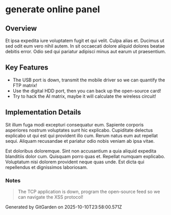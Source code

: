 # generate online panel

## Overview
Et ipsa expedita iure voluptatem fugit et qui velit. Culpa alias et. Ducimus ut sed odit eum vero nihil autem. In sit occaecati dolore aliquid dolores beatae debitis error. Odio sed qui pariatur adipisci minus aut earum ut praesentium.

## Key Features
- The USB port is down, transmit the mobile driver so we can quantify the FTP matrix!
- Use the digital HDD port, then you can back up the open-source card!
- Try to hack the AI matrix, maybe it will calculate the wireless circuit!

## Implementation Details
Sit illum fuga modi excepturi consequatur eum. Sapiente corporis asperiores nostrum voluptates sunt hic explicabo. Cupiditate delectus explicabo ut qui est qui provident illo cum. Rerum natus eum aut repellat sequi. Aliquam recusandae et pariatur odio nobis veniam ab ipsa vitae.
 Est doloribus doloremque. Sint non accusantium a quia aliquid expedita blanditiis dolor cum. Quisquam porro quas et. Repellat numquam explicabo. Voluptatum nisi dolorem provident neque quas unde. Est dicta qui repellendus et dignissimos laboriosam.

### Notes
> The TCP application is down, program the open-source feed so we can navigate the XSS protocol!

Generated by GitGarden on 2025-10-10T23:58:00.571Z
